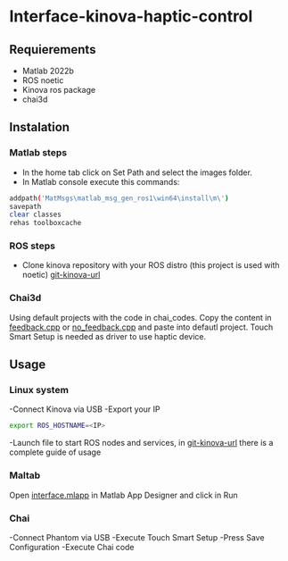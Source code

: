 # Interface-kinova-haptic-control

## Requierements

- Matlab 2022b
- ROS noetic
- Kinova ros package
- chai3d

## Instalation
### Matlab steps
- In the home tab click on Set Path and select the images folder.
- In Matlab console execute this commands:

```sh
addpath('MatMsgs\matlab_msg_gen_ros1\win64\install\m\')
savepath
clear classes
rehas toolboxcache
```

### ROS steps
- Clone kinova repository with your ROS distro (this project is used with noetic)
[git-kinova-url]

### Chai3d
Using default projects with the code in chai_codes. Copy the content in [feedback.cpp] or [no_feedback.cpp] and  paste into defautl project.
Touch Smart Setup is needed as driver to use haptic device.

## Usage
### Linux system

-Connect Kinova via USB
-Export your IP
```bash
export ROS_HOSTNAME=<IP>
```
-Launch file to start ROS nodes and services, in [git-kinova-url] there is a complete guide of usage

### Maltab
Open [interface.mlapp] in Matlab App Designer and click in Run

### Chai
-Connect Phantom via USB
-Execute Touch Smart Setup
-Press Save Configuration
-Execute Chai code


   [git-kinova-url]: <https://github.com/Kinovarobotics/kinova-ros>
   [feedback.cpp]: <https://github.com/izarte/interface-kinova-haptic-control/blob/main/chai_codes/feedback.cpp>
   [no_feedback.cpp]: <https://github.com/izarte/interface-kinova-haptic-control/blob/main/chai_codes/no_feedback.cpp>
   [interface.mlapp]: <https://github.com/izarte/interface-kinova-haptic-control/blob/main/interface.mlapp>
